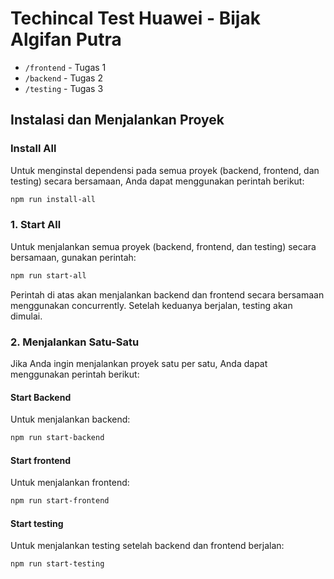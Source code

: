 # Techincal Test Huawei - Bijak Algifan Putra

- `/frontend` - Tugas 1
- `/backend` - Tugas 2
- `/testing` - Tugas 3

## Instalasi dan Menjalankan Proyek

### Install All

Untuk menginstal dependensi pada semua proyek (backend, frontend, dan testing) secara bersamaan, Anda dapat menggunakan perintah berikut:

```bash
npm run install-all
```

### 1. Start All

Untuk menjalankan semua proyek (backend, frontend, dan testing) secara bersamaan, gunakan perintah:

```bash
npm run start-all
```

Perintah di atas akan menjalankan backend dan frontend secara bersamaan menggunakan concurrently. Setelah keduanya berjalan, testing akan dimulai.

### 2. Menjalankan Satu-Satu

Jika Anda ingin menjalankan proyek satu per satu, Anda dapat menggunakan perintah berikut:

#### Start Backend

Untuk menjalankan backend:

```bash
npm run start-backend
```

#### Start frontend

Untuk menjalankan frontend:

```bash
npm run start-frontend
```

#### Start testing

Untuk menjalankan testing setelah backend dan frontend berjalan:

```bash
npm run start-testing
```
